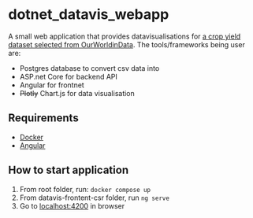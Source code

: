 # dotnet_datavis_webapp

A small web application that provides datavisualisations for [a crop yield dataset selected from OurWorldinData](https://ourworldindata.org/crop-yields#explore-data-on-crop-yields).
The tools/frameworks being user are:

- Postgres database to convert csv data into
- ASP.net Core for backend API
- Angular for frontnet
- ~~Plotly~~ Chart.js for data visualisation

## Requirements
- [Docker](https://www.docker.com/get-started/)
- [Angular](https://angular.dev/installation)
## How to start application
1. From root folder, run: ```docker compose up```
2. From datavis-frontent-csr folder, run ```ng serve```
3. Go to [localhost:4200](http://localhost:4200/) in browser
